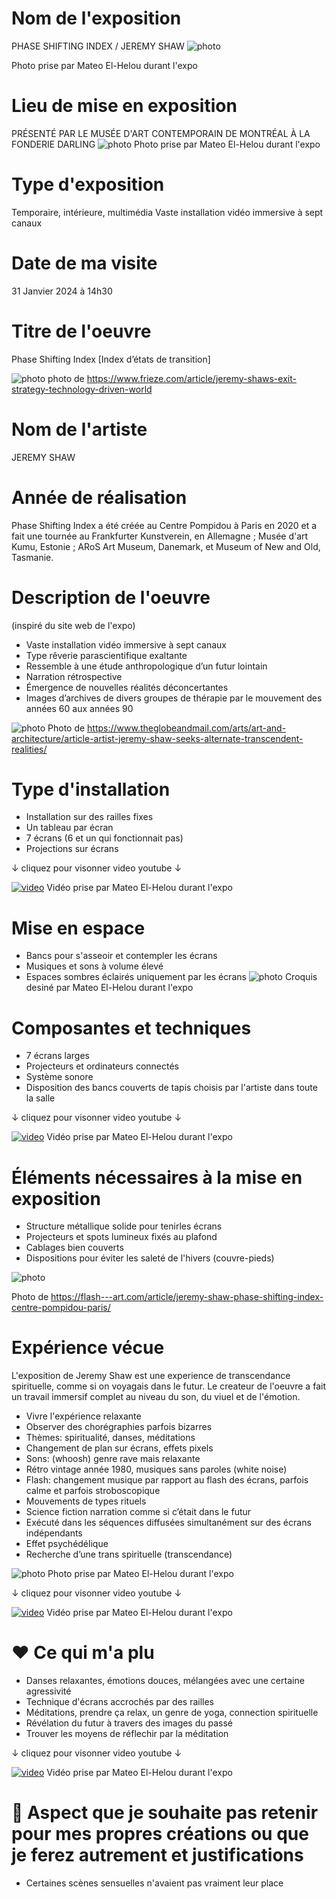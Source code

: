 # Nom de l'exposition
PHASE SHIFTING INDEX / JEREMY SHAW
![photo](Medias/1_Nom.jpg)

Photo prise par Mateo El-Helou durant l'expo


# Lieu de mise en exposition
PRÉSENTÉ PAR LE MUSÉE D'ART CONTEMPORAIN DE MONTRÉAL À LA FONDERIE DARLING
![photo](Medias/2_entree.jpg)
Photo prise par Mateo El-Helou durant l'expo


# Type d'exposition
Temporaire, intérieure, multimédia
Vaste installation vidéo immersive à sept canaux


# Date de ma visite
31 Janvier 2024 à 14h30


# Titre de l'oeuvre
Phase Shifting Index [Index d’états de transition]

![photo](Medias/6_ensemble.jpeg)
photo de https://www.frieze.com/article/jeremy-shaws-exit-strategy-technology-driven-world


# Nom de l'artiste
JEREMY SHAW


# Année de réalisation
Phase Shifting Index a été créée au Centre Pompidou à Paris en 2020 et a fait une tournée au Frankfurter Kunstverein, en Allemagne ; Musée d'art Kumu, Estonie ; ARoS Art Museum, Danemark, et Museum of New and Old, Tasmanie.


# Description de l'oeuvre
(inspiré du site web de l'expo)
- Vaste installation vidéo immersive à sept canaux
- Type rêverie parascientifique exaltante
- Ressemble à une étude anthropologique d’un futur lointain
- Narration rétrospective
- Émergence de nouvelles réalités déconcertantes
- Images d’archives de divers groupes de thérapie par le mouvement des années 60 aux années 90 

![photo](Medias/7_vues.jpg)
Photo de https://www.theglobeandmail.com/arts/art-and-architecture/article-artist-jeremy-shaw-seeks-alternate-transcendent-realities/

# Type d'installation
- Installation sur des railles fixes
- Un tableau par écran
- 7 écrans (6 et un qui fonctionnait pas)
- Projections sur écrans

↓ cliquez pour visonner video youtube ↓

[![video](https://img.youtube.com/vi/Ic0WBa8TNrA/0.jpg)](https://www.youtube.com/watch?v=Ic0WBa8TNrA)
Vidéo prise par Mateo El-Helou durant l'expo


# Mise en espace
- Bancs pour s'asseoir et contempler les écrans
- Musiques et sons à volume élevé
- Espaces sombres éclairés uniquement par les écrans
![photo](Medias/3_Croquis.png)
Croquis desiné par Mateo El-Helou durant l'expo



# Composantes et techniques
- 7 écrans larges
- Projecteurs et ordinateurs connectés
- Système sonore
- Disposition des bancs couverts de tapis choisis par l'artiste dans toute la salle
  
↓ cliquez pour visonner video youtube ↓

[![video](https://img.youtube.com/vi/Sk9EG3TkOAA/0.jpg)](https://www.youtube.com/watch?v=Sk9EG3TkOAA)
Vidéo prise par Mateo El-Helou durant l'expo



# Éléments nécessaires à la mise en exposition
- Structure métallique solide pour tenirles écrans
- Projecteurs et spots lumineux fixés au plafond
- Cablages bien couverts
- Dispositions pour éviter les saleté de l'hivers (couvre-pieds)
  
![photo](Medias/9_elements.jpeg)

Photo de https://flash---art.com/article/jeremy-shaw-phase-shifting-index-centre-pompidou-paris/


# Expérience vécue
L'exposition de Jeremy Shaw est une experience de transcendance spirituelle, comme si on voyagais dans le futur. Le createur de l'oeuvre a fait un travail immersif complet au niveau du son, du viuel et de l'émotion. 

- Vivre l'expérience relaxante 
- Observer des chorégraphies parfois bizarres
- Thèmes: spiritualité, danses, méditations
- Changement de plan sur écrans, effets pixels
- Sons: (whoosh) genre rave mais relaxante
- Rétro vintage année 1980, musiques sans paroles (white noise)
- Flash: changement musique par rapport au flash des écrans, parfois calme et parfois stroboscopique
- Mouvements de types rituels
- Science fiction narration comme si c’était dans le futur
- Exécuté dans les séquences diffusées simultanément sur des écrans indépendants
- Effet psychédélique
- Recherche d’une trans spirituelle (transcendance)

![photo](Medias/4_danse.jpg)
Photo prise par Mateo El-Helou durant l'expo

↓ cliquez pour visonner video youtube ↓

[![video](https://img.youtube.com/vi/-gl8qSCdCBg/0.jpg)](https://www.youtube.com/watch?v=-gl8qSCdCBg)
Vidéo prise par Mateo El-Helou durant l'expo


# ❤️ Ce qui m'a plu
- Danses relaxantes, émotions douces, mélangées avec une certaine agressivité
- Technique d'écrans accrochés par des railles
- Méditations, prendre ça relax, un genre de yoga, connection spirituelle
- Révélation du futur à travers des images du passé
- Trouver les moyens de réflechir par la méditation

↓ cliquez pour visonner video youtube ↓

[![video](https://img.youtube.com/vi/gC9Gl4DL58Y/0.jpg)](https://www.youtube.com/watch?v=gC9Gl4DL58Y)
Vidéo prise par Mateo El-Helou durant l'expo


# 🤔 Aspect que je souhaite pas retenir pour mes propres créations ou que je ferez autrement et justifications
- Certaines scènes sensuelles n'avaient pas vraiment leur place




